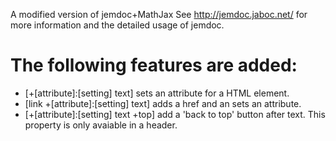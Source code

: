 A modified version of jemdoc+MathJax
See http://jemdoc.jaboc.net/ for more information and the detailed usage of jemdoc.

The following features are added:
======================================
- \[\+\[attribute\]\:\[setting\] text\] sets an attribute for a HTML element.
- [link  \+\[attribute\]\:\[setting\] text] adds a href and an sets an attribute.
- [\+\[attribute\]\:\[setting\] text +top] add a 'back to top' button after text. This property is only avaiable in a header.
